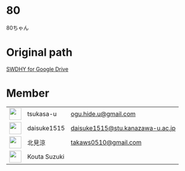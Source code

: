 # 80
80ちゃん

# Original path
<a href="https://drive.google.com/drive/u/0/folders/19vBwXucsIokRlx7sUrJF8FMKlW8F601F">
  SWDHY for Google Drive
</a>

# Member

<table>
  <tbody>
      <tr>
        <td>
          <a href="https://github.com/tsukasa-u">
            <img width="32px" height="32px" src="https://avatars.githubusercontent.com/u/68815462?v=4">
          </a>
        </td>
        <td>tsukasa-u</td>
        <td>
          <a href="ogu.hide.u@gmail.com">
            ogu.hide.u@gmail.com
          </a>
        </td>
    </tr>
    <tr>
      <td>
        <a href="https://github.com/daisuke1515">
          <img width="32px" height="32px" src="https://avatars.githubusercontent.com/u/68099974?v=4">
        </a>
      </td>
      <td>daisuke1515</td>
      <td>
        <a href="daisuke1515@stu.kanazawa-u.ac.jp">
          daisuke1515@stu.kanazawa-u.ac.jp
        </a>
      </td>
    </tr>
    <tr>
      <td>
        <a href="#">
          <img width="32px" height="32px" src="#">
        </a>
      </td>
      <td>北見涼</td>
      <td>
        <a href="takaws0510@gmail.com">
          takaws0510@gmail.com
        </a>
      </td>
    </tr>
    <tr>
      <td>
        <a href="#">
          <img width="32px" height="32px" src="#">
        </a>
      </td>
      <td>Kouta Suzuki</td>
      <td>
        <a href="takaws0510@gmail.com">
        </a>
      </td>
    </tr>
  </tbody>
</table>

